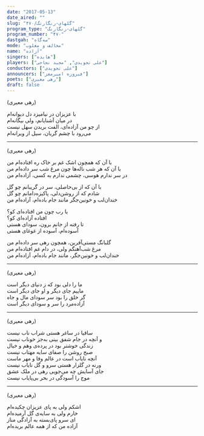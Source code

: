 ```yaml
---
date: "2017-05-13"
date_aired: ""
slug: "گلهای-رنگارنگ/۴۷۰"
program_type: "گلهای-رنگارنگ"
program_number: "۴۷۰"
dastgah: "سه‌گاه"
mode: "مخالف و مغلوب"
name: "آزاده"
singers: ["هایده"]
players: ["علی تجویدی", "مجید نجاحی"]
conductors: ["علی تجویدی"]
announcers: ["فیروزه امیرمعز"]
poets: ["رهی معیری"]
draft: false
---
```


(رهی معیری)  

با عزیزان در نیامیزد دل دیوانه‌ام  
در میان آشنایانم، ولی بیگانه‌ام  
از چو من آزاده‌ای، الفت بریدن سهل نیست  
می‌رود با چشم گریان، سیل از ویرانه‌ام  

---  

(رهی معیری)  

با آن که همچون اشک غم بر خاک ره افتاده‌ام من  
با آن که هر شب ناله‌ها چون مرغ شب سر داده‌ام من  
در سر ندارم هوسی، چشمی ندارم به کسی، آزاده‌ام من  

با آن که از بی‌حاصلی، سر در گریبانم چو گل  
شادم که از روشن‌دلی، پاکيزه‌دامانم چو گل  
خندان‌لب و خونين‌جگر مانند جام باده‌ام، آزاده‌ام من  

يا رب چون من افتاده‌ای کو؟  
افتاده آزاده‌ای کو؟  
تا رفته از جانم برون، سودای هستی  
آسوده‌ام، آسوده از غوغای هستی  

گلبانگ مستی‌آفرين، همچون رهی سر داده‌ام من  
مرغ شب‌آهنگم ولی، در دام غم افتاده‌ام من  
خندان‌لب و خونين‌جگر، مانند جام باده‌ام، آزاده‌ام من  

---  

(رهی معیری)  

ما را دلی بود که ز دنیای دیگر است  
ماییم جای دیگر و او جای دیگر است  
گر خلق را بود سر سودای مال و جاه  
آزاده‌مرد را سر و سودای دیگر است  

---  

(رهی معیری)  

ساقیا در ساغر هستی شراب ناب نیست  
و آنچه در جام شفق بینی به‌جز خوناب نیست  
زندگی خوشتر بود در پرده‌ی وهم و خیال  
صبح روشن را صفای سایه مهتاب نیست  
آنچه نایاب است در عالم وفا و مهر ماست  
ورنه در گلزار هستی سرو و گل نایاب نیست  
جای آسایش چه می‌جویی رهی در ملک عشق  
موج را آسودگی در بحر بی‌پایاب نیست  

---  

(رهی معیری)  

اشکم ولی به پای عزیزان چکیده‌ام  
خارم ولی به سایه‌ی گل آرمیده‌ام  
ای سرو پای‌بسته به آزادگی مناز  
آزاده من که از همه عالم بریده‌ام  

